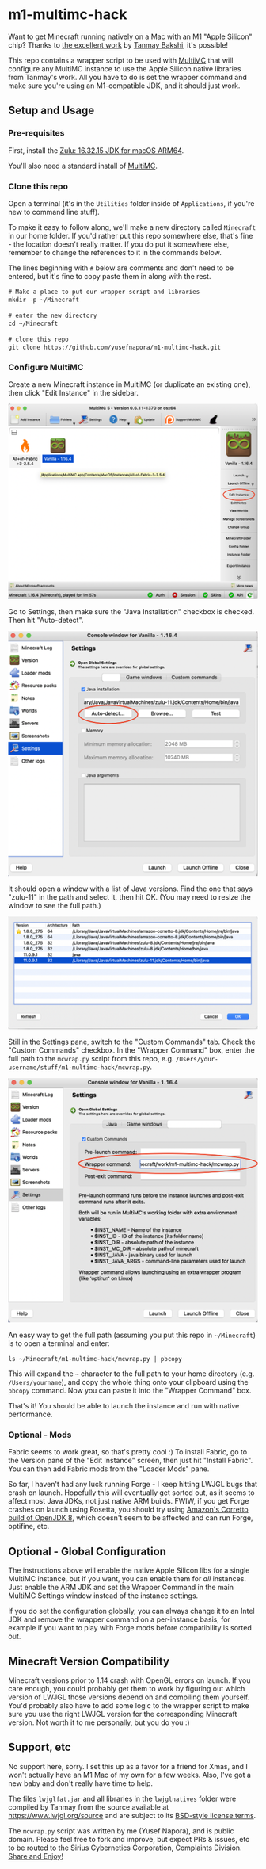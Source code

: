 # m1-multimc-hack

Want to get Minecraft running natively on a Mac with an M1 "Apple Silicon" chip? Thanks to [the excellent work](https://gist.github.com/tanmayb123/d55b16c493326945385e815453de411a) by [Tanmay Bakshi](https://gist.github.com/tanmayb123), it's possible!

This repo contains a wrapper script to be used with [MultiMC](https://multimc.org) that will configure any MultiMC instance to use the Apple Silicon native libraries from Tanmay's work. All you have to do is set the wrapper command and make sure you're using an M1-compatible JDK, and it should just work.

## Setup and Usage

### Pre-requisites

First, install the [Zulu: 16.32.15 JDK for macOS ARM64](https://cdn.azul.com/zulu/bin/zulu16.32.15-ca-jdk16.0.2-macosx_aarch64.dmg).

You'll also need a standard install of [MultiMC](https://files.multimc.org/downloads/mmc-stable-osx64.tar.gz).

### Clone this repo

Open a terminal (it's in the `Utilities` folder inside of `Applications`, if you're new to command line stuff).

To make it easy to follow along, we'll make a new directory called `Minecraft` in our home folder. If you'd rather put this repo somewhere else, that's fine - the location doesn't really matter. If you do put it somewhere else, remember to change the references to it in the commands below.

The lines beginning with `#` below are comments and don't need to be entered, but it's fine to copy paste them in along with the rest.

```shell
# Make a place to put our wrapper script and libraries
mkdir -p ~/Minecraft

# enter the new directory
cd ~/Minecraft

# clone this repo
git clone https://github.com/yusefnapora/m1-multimc-hack.git
```

### Configure MultiMC

Create a new Minecraft instance in MultiMC (or duplicate an existing one), then click "Edit Instance" in the sidebar.

![Screenshot of MultiMC with "Edit Instance" highlighted](./screenshots/edit-instance.png)

Go to Settings, then make sure the "Java Installation" checkbox is checked. Then hit "Auto-detect".

![Screenshot of instance Settings pane with "Auto-detect" button highlighted](./screenshots/detect-jvm.png)

It should open a window with a list of Java versions. Find the one that says "zulu-11" in the path and select it, then hit OK. (You may need to resize the window to see the full path.)

![Screenshot of JVM list with correct JVM highlighted](./screenshots/select-zulu-jvm.png)

Still in the Settings pane, switch to the "Custom Commands" tab. Check the "Custom Commands" checkbox. In the "Wrapper Command" box, enter the full path to the `mcwrap.py` script from this repo, e.g. `/Users/your-username/stuff/m1-multimc-hack/mcwrap.py`.

![Screenshot of Custom Commands tab, with Wrapper Command box highlighted](./screenshots/custom-command.png)

An easy way to get the full path (assuming you put this repo in `~/Minecraft`) is to open a terminal and enter:

```shell
ls ~/Minecraft/m1-multimc-hack/mcwrap.py | pbcopy
```

This will expand the `~` character to the full path to your home directory (e.g. `/Users/yourname`), and copy the whole thing onto your clipboard using the `pbcopy` command. Now you can paste it into the "Wrapper Command" box.

That's it! You should be able to launch the instance and run with native performance.

### Optional - Mods

Fabric seems to work great, so that's pretty cool :) To install Fabric, go to the Version pane of the "Edit Instance" screen, then just hit "Install Fabric". You can then add Fabric mods from the "Loader Mods" pane.

So far, I haven't had any luck running Forge - I keep hitting LWJGL bugs that crash on launch. Hopefully this will eventually get sorted out, as it seems to affect most Java JDKs, not just native ARM builds. FWIW, if you get Forge crashes on launch using Rosetta, you should try using [Amazon's Corretto build of OpenJDK 8](https://docs.aws.amazon.com/corretto/latest/corretto-8-ug/downloads-list.html), which doesn't seem to be affected and can run Forge, optifine, etc.

## Optional - Global Configuration

The instructions above will enable the native Apple Silicon libs for a single MultiMC instance, but if you want, you can enable them for _all_ instances. Just enable the ARM JDK and set the Wrapper Command in the main MultiMC Settings window instead of the instance settings.

If you do set the configuration globally, you can always change it to an Intel JDK and remove the wrapper command on a per-instance basis, for example if you want to play with Forge mods before compatibility is sorted out.

## Minecraft Version Compatibility

Minecraft versions prior to 1.14 crash with OpenGL errors on launch. If you care enough, you could probably get them to work by
figuring out which version of LWJGL those versions depend on and compiling them yourself. You'd probably also have to add some
logic to the wrapper script to make sure you use the right LWJGL version for the corresponding Minecraft version. Not worth it to me personally, but you do you :)

## Support, etc

No support here, sorry. I set this up as a favor for a friend for Xmas, and I won't actually have an M1 Mac of my own for a few weeks. Also, I've got a new baby and don't really have time to help.

The files `lwjglfat.jar` and all libraries in the `lwjglnatives` folder were compiled by Tanmay from the source available at https://www.lwjgl.org/source and are subject to its [BSD-style license terms](https://github.com/LWJGL/lwjgl3/blob/master/LICENSE.md).

The `mcwrap.py` script was written by me (Yusef Napora), and is public domain. Please feel free to fork and improve, but expect PRs & issues, etc to be routed to the Sirius Cybernetics Corporation, Complaints Division. [Share and Enjoy!](https://hitchhikers.fandom.com/wiki/Share_and_Enjoy)
